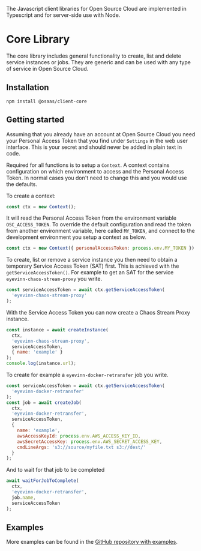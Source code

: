 The Javascript client libraries for Open Source Cloud are implemented in Typescript and for server-side use with Node.

# Core Library

The core library includes general functionality to create, list and delete service instances or jobs. They are generic and can be used with any type of service in Open Source Cloud.

## Installation

```
npm install @osaas/client-core
```

## Getting started

Assuming that you already have an account at Open Source Cloud you need your Personal Access Token that you find under `Settings` in the web user interface. This is your secret and should never be added in plain text in code.

Required for all functions is to setup a `Context`. A context contains configuration on which environment to access and the Personal Access Token. In normal cases you don't need to change this and you would use the defaults.

To create a context:

```javascript
const ctx = new Context();
```

It will read the Personal Access Token from the environment variable `OSC_ACCESS_TOKEN`. To override the default configuration and read the token from another environment variable, here called `MY_TOKEN`, and connect to the development environment you setup a context as below.

```javascript
const ctx = new Context({ personalAccessToken: process.env.MY_TOKEN })
```

To create, list or remove a service instance you then need to obtain a temporary Service Access Token (SAT) first. This is achieved with the `getServiceAccessToken()`. For example to get an SAT for the service `eyevinn-chaos-stream-proxy` you write.

```javascript
const serviceAccessToken = await ctx.getServiceAccessToken(
  'eyevinn-chaos-stream-proxy'
);
```

With the Service Access Token you can now create a Chaos Stream Proxy instance.

```javascript
const instance = await createInstance(
  ctx,
  'eyevinn-chaos-stream-proxy',
  serviceAccessToken,
  { name: 'example' }
);
console.log(instance.url);
```

To create for example a `eyevinn-docker-retransfer` job you write.

```javascript
const serviceAccessToken = await ctx.getServiceAccessToken(
  'eyevinn-docker-retransfer'
);
const job = await createJob(
  ctx,
  'eyevinn-docker-retransfer',
  serviceAccessToken,
  {
    name: 'example',
    awsAccessKeyId: process.env.AWS_ACCESS_KEY_ID,
    awsSecretAccessKey: process.env.AWS_SECRET_ACCESS_KEY,
    cmdLineArgs: 's3://source/myfile.txt s3://dest/'
  }
);
```

And to wait for that job to be completed

```javascript
await waitForJobToComplete(
  ctx,
  'eyevinn-docker-retransfer',
  job.name,
  serviceAccessToken
);
```

## Examples

More examples can be found in the [GitHub repository with examples](https://github.com/EyevinnOSC/client-ts-examples).